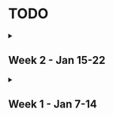 # TODO

<details>
<summary>

## Week 2 - Jan 15-22

</summary>
<br>

Assignment | Due Date
--- | ---
DEI Engineering Week 2 Readings | Jan 18

</details>


<details>
<summary>

## Week 1 - Jan 7-14

</summary>
<br>

Assignment | Due Date
--- | ---
~~First Week Intro Note Draft~~ | Jan 10
~~First Week Intro Note Revision~~ | Jan 10
~~Stats Quiz 0~~ | Jan 11
~~Intro Sustainability Class 2 Readings~~ | Jan 11
~~C Language Basics~~ | Jan 11
~~Introduction to MasteringEngineering: Computer Science~~ | Jan 12
Collaborative Class Wiki Contribution 1 | Jan 15
Systems Lab I | Jan 16
Sustainability Assignment | Jan 16
Sustainability Reading Response 1 | Jan 16
Systems Required Reading | TBD
~~Read Systems I Syllabus~~ | 
~~Read Engineering Stats Syllabus~~ |
~~Read DEI Engineering Syllabus~~ |
~~Read Intro Sustainability Syllabus~~ |

</details>